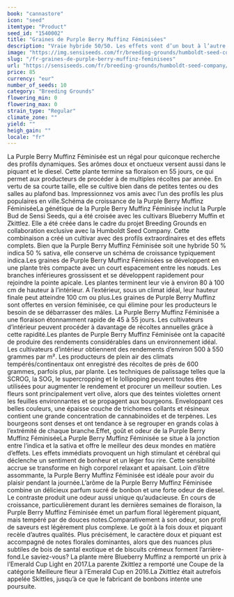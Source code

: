 ```yaml
---
book: "cannastore"
icon: "seed"
itemtype: "Product"
seed_id: "1540002"
title: "Graines de Purple Berry Muffinz Féminisées"
description: "Vraie hybride 50/50. Les effets vont d’un bout à l’autre du spectre, parfaits durant la journée. Parfums sucrés avec touche de diesel. Floraison rapide."
image: "https://img.sensiseeds.com/fr/breeding-grounds/humboldt-seed-company/purple-berry-muffinz-femelle-image.png"
slug: "/fr-graines-de-purple-berry-muffinz-feminisees"
url: "https://sensiseeds.com/fr/breeding-grounds/humboldt-seed-company/purple-berry-muffinz-femelle?a_aid=cannastore"
price: 85
currency: "eur"
number_of_seeds: 10
category: "Breeding Grounds"
flowering_min: 0
flowering_max: 0
strain_type: "Regular"
climate_zone: ""
yield: ""
heigh_gain: ""
locale: "fr"
---
```

La Purple Berry Muffinz Féminisée est un régal pour quiconque recherche des profils dynamiques. Ses arômes doux et onctueux versent aussi dans le piquant et le diesel. Cette plante termine sa floraison en 55 jours, ce qui permet aux producteurs de procéder à de multiples récoltes par année. En vertu de sa courte taille, elle se cultive bien dans de petites tentes ou des salles au plafond bas. Impressionnez vos amis avec l’un des profils les plus populaires en ville.Schéma de croissance de la Purple Berry Muffinz FéminiséeLa génétique de la Purple Berry Muffinz Féminisée inclut la Purple Bud de Sensi Seeds, qui a été croisée avec les cultivars Blueberry Muffin et Zkittlez. Elle a été créée dans le cadre du projet Breeding Grounds en collaboration exclusive avec la Humboldt Seed Company. Cette combinaison a créé un cultivar avec des profils extraordinaires et des effets complets. Bien que la Purple Berry Muffinz Féminisée soit une hybride 50 % indica 50 % sativa, elle conserve un schéma de croissance typiquement indica.Les graines de Purple Berry Muffinz Féminisées se développent en une plante très compacte avec un court espacement entre les nœuds. Les branches inférieures grossissent et se développent rapidement pour rejoindre la pointe apicale. Les plantes terminent leur vie à environ 80 à 100 cm de hauteur à l’intérieur. A l’extérieur, sous un climat idéal, leur hauteur finale peut atteindre 100 cm ou plus.Les graines de Purple Berry Muffinz sont offertes en version féminisée, ce qui élimine pour les producteurs le besoin de se débarrasser des mâles. La Purple Berry Muffinz Féminisée a une floraison étonnamment rapide de 45 à 55 jours. Les cultivateurs d’intérieur peuvent procéder à davantage de récoltes annuelles grâce à cette rapidité.Les plantes de Purple Berry Muffinz Féminisée ont la capacité de produire des rendements considérables dans un environnement idéal. Les cultivateurs d’intérieur obtiennent des rendements d’environ 500 à 550 grammes par m². Les producteurs de plein air des climats tempérés/continentaux ont enregistré des récoltes de près de 600 grammes, parfois plus, par plante. Les techniques de palissage telles que la SCROG, la SOG, le supercropping et le lollipoping peuvent toutes être utilisées pour augmenter le rendement et procurer un meilleur soutien. Les fleurs sont principalement vert olive, alors que des teintes violettes ornent les feuilles environnantes et se propagent aux bourgeons. Enveloppant ces belles couleurs, une épaisse couche de trichomes collants et résineux contient une grande concentration de cannabinoïdes et de terpènes. Les bourgeons sont denses et ont tendance à se regrouper en grands colas à l’extrémité de chaque branche.Effet, goût et odeur de la Purple Berry Muffinz FéminiséeLa Purple Berry Muffinz Féminisée se situe à la jonction entre l’indica et la sativa et offre le meilleur des deux mondes en matière d’effets. Les effets immédiats provoquent un high stimulant et cérébral qui déclenche un sentiment de bonheur et un léger fou rire. Cette sensibilité accrue se transforme en high corporel relaxant et apaisant. Loin d’être assommante, la Purple Berry Muffinz Féminisée est idéale pour avoir du plaisir pendant la journée.L’arôme de la Purple Berry Muffinz Féminisée combine un délicieux parfum sucré de bonbon et une forte odeur de diesel. Le contraste produit une odeur aussi unique qu’audacieuse. En cours de croissance, particulièrement durant les dernières semaines de floraison, la Purple Berry Muffinz Féminisée émet un parfum floral légèrement piquant, mais tempéré par de douces notes.Comparativement à son odeur, son profil de saveurs est légèrement plus complexe. Le goût à la fois doux et piquant recèle d’autres qualités. Plus précisément, le caractère doux et piquant est accompagné de notes florales dominantes, alors que des nuances plus subtiles de bois de santal exotique et de biscuits crémeux forment l’arrière-fond.Le saviez-vous? La plante mère Blueberry Muffinz a remporté un prix à l’Emerald Cup Light en 2017.La parente Zkittlez a remporté une Coupe de la catégorie Meilleure fleur à l’Emerald Cup en 2016.La Zkittlez était autrefois appelée Skittles, jusqu’à ce que le fabricant de bonbons intente une poursuite.
